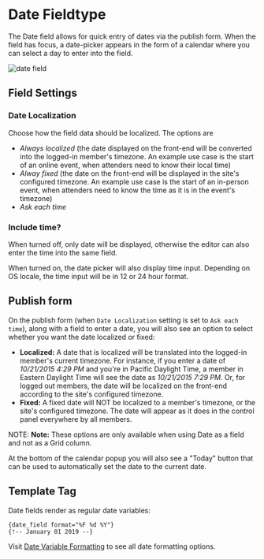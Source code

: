 <!--
    This source file is part of the open source project
    ExpressionEngine User Guide (https://github.com/ExpressionEngine/ExpressionEngine-User-Guide)

    @link      https://expressionengine.com/
    @copyright Copyright (c) 2003-2020, Packet Tide, LLC (https://packettide.com)
    @license   https://expressionengine.com/license Licensed under Apache License, Version 2.0
-->

# Date Fieldtype

The Date field allows for quick entry of dates via the publish form. When the field has focus, a date-picker appears in the form of a calendar where you can select a day to enter into the field.

![date field](/_images/field_date.png)

## Field Settings

### Date Localization

Choose how the field data should be localized. The options are
- _Always localized_ (the date displayed on the front-end will be converted into the logged-in member's timezone. An example use case is the start of an online event, when attenders need to know their local time)
- _Alway fixed_ (the date on the front-end will be displayed in the site's configured timezone. An example use case is the start of an in-person event, when attenders need to know the time as it is in the event's timezone)
- _Ask each time_

### Include time?
When turned off, only date will be displayed, otherwise the editor can also enter the time into the same field.

When turned on, the date picker will also display time input. Depending on OS locale, the time input will be in 12 or 24 hour format.

## Publish form

On the publish form (when `Date Localization` setting is set to `Ask each time`), along with a field to enter a date, you will also see an option to select whether you want the date localized or fixed:

- **Localized:** A date that is localized will be translated into the logged-in member's current timezone. For instance, if you enter a date of _10/21/2015 4:29 PM_ and you're in Pacific Daylight Time, a member in Eastern Daylight Time will see the date as _10/21/2015 7:29 PM_. Or, for logged out members, the date will be localized on the front-end according to the site's configured timezone.
- **Fixed:** A fixed date will NOT be localized to a member's timezone, or the site's configured timezone. The date will appear as it does in the control panel everywhere by all members.

NOTE: **Note:** These options are only available when using Date as a field and not as a Grid column.

At the bottom of the calendar popup you will also see a "Today" button that can be used to automatically set the date to the current date.

## Template Tag

Date fields render as regular date variables:

    {date_field format="%F %d %Y"}
    {!-- January 01 2019 --}

Visit [Date Variable Formatting](templates/date-variable-formatting.md) to see all date formatting options.

